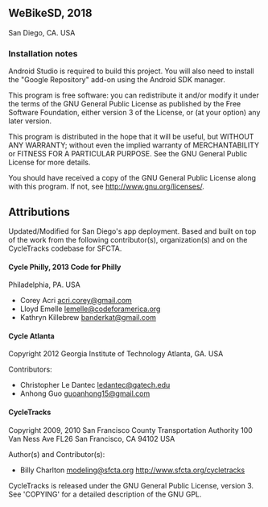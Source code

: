 ## WeBikeSD, 2018 ##
San Diego, CA. USA

### Installation notes ###
Android Studio is required to build this project. You will also need to 
install the "Google Repository" add-on using the Android SDK manager.

This program is free software: you can redistribute it and/or modify
it under the terms of the GNU General Public License as published by
the Free Software Foundation, either version 3 of the License, or
(at your option) any later version.

This program is distributed in the hope that it will be useful,
but WITHOUT ANY WARRANTY; without even the implied warranty of
MERCHANTABILITY or FITNESS FOR A PARTICULAR PURPOSE.  See the
GNU General Public License for more details.

You should have received a copy of the GNU General Public License
along with this program.  If not, see <http://www.gnu.org/licenses/>.

## Attributions ##
Updated/Modified for San Diego's app deployment. Based and built on top of the work
from the following contributor(s), organization(s) and on the CycleTracks codebase for SFCTA.

#### Cycle Philly, 2013 Code for Philly #### 
Philadelphia, PA. USA
 * Corey Acri <acri.corey@gmail.com>
 * Lloyd Emelle <lemelle@codeforamerica.org>
 * Kathryn Killebrew <banderkat@gmail.com>

#### Cycle Atlanta ####
Copyright 2012 Georgia Institute of Technology
Atlanta, GA. USA

Contributors:
* Christopher Le Dantec <ledantec@gatech.edu>
* Anhong Guo <guoanhong15@gmail.com>

#### CycleTracks ####
Copyright 2009, 2010 San Francisco County Transportation Authority
100 Van Ness Ave FL26
San Francisco, CA 94102 USA

Author(s) and Contributor(s): 
* Billy Charlton <modeling@sfcta.org>
http://www.sfcta.org/cycletracks

CycleTracks is released under the GNU General Public License, version 3.
See 'COPYING' for a detailed description of the GNU GPL.


